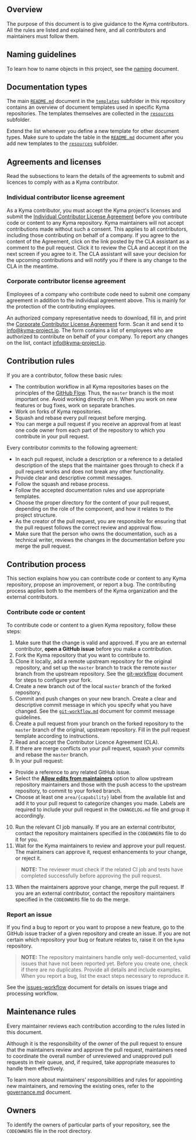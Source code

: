 ## Overview

The purpose of this document is to give guidance to the Kyma contributors. All the rules are listed and explained here, and all contributors and maintainers must follow them.

## Naming guidelines

To learn how to name objects in this project, see the [naming](/guidelines/naming.md) document.

## Documentation types

The main [`README.md`](/guidelines/templates/README.md) document in the [`templates`](/guidelines/templates/) subfolder in this repository contains an overview of document templates used in specific Kyma repositories. The templates themselves are collected in the [`resources`](/guidelines/templates/resources/) subfolder.

Extend the list whenever you define a new template for other document types. Make sure to update the table in the [`README.md`](/guidelines/templates/README.md) document after you add new templates to the [`resources`](/guidelines/templates/resources/) subfolder.

## Agreements and licenses

Read the subsections to learn the details of the agreements to submit and licences to comply with as a Kyma contributor.

### Individual contributor license agreement

As a Kyma contributor, you must accept the Kyma project's licenses and submit the
[Individual Contributor License Agreement](https://gist.github.com/CLAassistant/bd1ea8ec8aa0357414e8) before you contribute code or content to any Kyma repository. Kyma maintainers will not accept contributions made without such a consent. This applies to all contributors, including those contributing on behalf of a company. If you agree to the content of the Agreement, click on the link posted by the CLA assistant as a comment to the pull request. Click it to review the CLA and accept it on the next screen if you agree to it. The CLA assistant will save your decision for the upcoming contributions and will notify you if there is any change to the CLA in the meantime.

### Corporate contributor license agreement

Employees of a company who contribute code need to submit one company agreement in addition to the individual agreement above. This is mainly for the protection of the contributing employees.

An authorized company representative needs to download, fill in, and print
the [Corporate Contributor License Agreement](https://github.com/kyma-project/community/blob/master/docs/cla/SAP%20Corporate%20Contributor%20License%20Agreement%20(5-26-15).pdf) form. Scan it and send it to [info@kyma-project.io](mailto:info@kyma-project.io). The form contains a list of employees who are authorized to contribute on behalf of your company. To report any changes on the list, contact [info@kyma-project.io](mailto:info@kyma-project.io).

## Contribution rules

If you are a contributor, follow these basic rules:

* The contribution workflow in all Kyma repositories bases on the principles of the [GitHub Flow](https://guides.github.com/introduction/flow/). Thus, the `master` branch is the most important one. Avoid working directly on it. When you work on new features or bug fixes, work on separate branches.
* Work on forks of Kyma repositories.
* Squash and rebase every pull request before merging.
* You can merge a pull request if you receive an approval from at least one code owner from each part of the repository to which you contribute in your pull request.

Every contributor commits to the following agreement:

* In each pull request, include a description or a reference to a detailed description of the steps that the maintainer goes through to check if a pull request works and does not break any other functionality.
* Provide clear and descriptive commit messages.
* Follow the squash and rebase process.
* Follow the accepted documentation rules and use appropriate templates.
* Choose the proper directory for the content of your pull request, depending on the role of the component, and how it relates to the project structure.
* As the creator of the pull request, you are responsible for ensuring that the pull request follows the correct review and approval flow.
* Make sure that the person who owns the documentation, such as a technical writer, reviews the changes in the documentation before you merge the pull request.

## Contribution process

This section explains how you can contribute code or content to any Kyma repository, propose an improvement, or report a bug. The contributing process applies both to the members of the Kyma organization and the external contributors.

### Contribute code or content

To contribute code or content to a given Kyma repository, follow these steps:

1. Make sure that the change is valid and approved. If you are an external contributor, **open a GitHub issue** before you make a contribution.
2. Fork the Kyma repository that you want to contribute to.
3. Clone it locally, add a remote upstream repository for the original repository, and set up the `master` branch to track the remote `master` branch from the upstream repository. See the [git-workflow](git-workflow.md) document for steps to configure your fork.
4. Create a new branch out of the local `master` branch of the forked repository.
5. Commit and push changes on your new branch. Create a clear and descriptive commit message in which you specify what you have changed. See the [`git-workflow.md`](./git-workflow.md) document for commit message guidelines.
6. Create a pull request from your branch on the forked repository to the `master` branch of the original, upstream repository. Fill in the pull request template according to instructions.
7. Read and accept the Contributor Licence Agreement (CLA).
8. If there are merge conflicts on your pull request, squash your commits and rebase the `master` branch.
9. In your pull request:

- Provide a reference to any related GitHub issue.
- Select the [**Allow edits from maintainers**](https://help.github.com/articles/allowing-changes-to-a-pull-request-branch-created-from-a-fork/) option to allow upstream repository maintainers and those with the push access to the upstream repository, to commit to your forked branch.
- Choose at least one `area/{capability}` label from the available list and add it to your pull request to categorize changes you made. Labels are required to include your pull request in the `CHANGELOG.md` file and group it accordingly.

10. Run the relevant CI job manually. If you are an external contributor, contact the repository maintainers specified in the `CODEOWNERS` file to do it for you.
11. Wait for the Kyma maintainers to review and approve your pull request. The maintainers can approve it, request enhancements to your change, or reject it.

> **NOTE:** The reviewer must check if the related CI job and tests have completed successfully before approving the pull request.

13. When the maintainers approve your change, merge the pull request. If you are an external contributor, contact the repository maintainers specified in the `CODEOWNERS` file to do the merge.

### Report an issue

If you find a bug to report or you want to propose a new feature, go to the GitHub issue tracker of a given repository and create an issue. If you are not certain which repository your bug or feature relates to, raise it on the `kyma` repository.

> **NOTE:** The repository maintainers handle only well-documented, valid issues that have not been reported yet. Before you create one, check if there are no duplicates. Provide all details and include examples. When you report a bug, list the exact steps necessary to reproduce it.

See the [issues-workflow](issues-workflow.md) document for details on issues triage and processing workflow.

## Maintenance rules

Every maintainer reviews each contribution according to the rules listed in this document.

Although it is the responsibility of the owner of the pull request to ensure that the maintainers review and approve the pull request, maintainers need to coordinate the overall number of unreviewed and unapproved pull requests in their queue, and, if required, take appropriate measures to handle them effectively.

To learn more about maintainers' responsibilities and rules for appointing new maintainers, and removing the existing ones, refer to the [governance.md](governance.md) document.

## Owners

To identify the owners of particular parts of your repository, see the `CODEOWNERS` file in the root directory.

